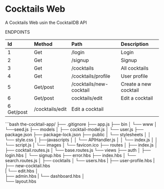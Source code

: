 # Cocktails Web

A Cocktails Web usin the CocktailDB API

ENDPOINTS


| Id        | Method        | Path                               | Description           |
| :---      |     :---      |    :---                            |  :---                 |
| 1         | Get           | /login                             |    Login              |
| 2         | Get           |  /signup                           |    Signup             |
| 3         | Get           |  /cocktails                        |  All cocktails        |
| 4         | Get           |  /cocktails/profile               |  User profile            |
| 5         | Get/post      | /cocktails/new-cocktail            |   Create a new cocktail            |
| 6         |Get/post       |  cocktails/edit                    |   Edit a cocktail            |
| 6          Get/post       |  /cocktails/edit                   |   Edit a cocktail            |
  
´´´bash
the-cocktail-app/
├── .gitignore
├── app.js
├── bin
│   └── www
│   └──seed.js
├── models
│   ├── cocktail-model.js
│   └── user.js
├── package.json
├── package-lock.json
├── public
│   └── stylesheets
│   │   └── style.css
│   ├──javascripts
│   │   └── APIHandler.js
│   │   └── index.js
│   │   └── script.js
│   └── images
│       └── favicon.ico
├── routes
│   ├── index.js
│   ├── cocktail.routes.js
│   └── base.routes.js
└── views
    ├── auth
    │   ├── login.hbs
    │   └── signup.hbs
    ├── error.hbs
    ├── index.hbs
    │      └── search.routes.js
    │
    ├── cocktails
    │   └── users.hbs
    |        ├── user-profile.hbs
    |        ├── new-cocktail.hbs  
    |        └── edit.hbs
    │    
    ├── admin.hbs
    |    └── dashboard.hbs
    │                      
    └── layout.hbs
